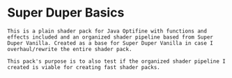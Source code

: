 # Super Duper Basics
    This is a plain shader pack for Java Optifine with functions and effects included and an organized shader pipeline based from Super Duper Vanilla. Created as a base for Super Duper Vanilla in case I overhaul/rewrite the entire shader pack.

    This pack's purpose is to also test if the organized shader pipeline I created is viable for creating fast shader packs.